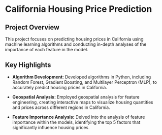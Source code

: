 # California Housing Price Prediction

## Project Overview

This project focuses on predicting housing prices in California using machine learning algorithms and conducting in-depth analyses of the importance of each feature in the model.

## Key Highlights

- **Algorithm Development:** Developed algorithms in Python, including Random Forest, Gradient Boosting, and Multilayer Perceptron (MLP), to accurately predict housing prices in California.

- **Geospatial Analysis:** Employed geospatial analysis for feature engineering, creating interactive maps to visualize housing quantities and prices across different regions in California.

- **Feature Importance Analysis:** Delved into the analysis of feature importance within the models, identifying the top 5 factors that significantly influence housing prices. 
